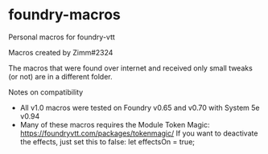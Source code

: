# foundry-macros
Personal macros for foundry-vtt


Macros created by Zimm#2324

The macros that were found over internet and received only small tweaks (or not) are in a different folder.


Notes on compatibility
- All v1.0 macros were tested on Foundry v0.65 and v0.70 with System 5e v0.94
- Many of these macros requires the Module Token Magic: https://foundryvtt.com/packages/tokenmagic/
    If you want to deactivate the effects, just set this to false: let effectsOn = true;
